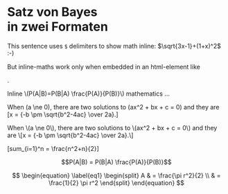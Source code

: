<h1>Satz von Bayes<br>in zwei Formaten</h1>


This sentence uses `$` delimiters to show math inline:  $\sqrt{3x-1}+(1+x)^2$ :-)

But inline-maths work only when embedded in an html-element like <code><p></code>.

<p>Inline \(P(A|B)=P(B|A) \frac{P(A)}{P(B)}\) mathematics ...</p>


When \(a \ne 0\), there are two solutions to \(ax^2 + bx + c = 0\) and they are
\[x = {-b \pm \sqrt{b^2-4ac} \over 2a}.\]

<p>
When \(a \ne 0\), there are two solutions to \(ax^2 + bx + c = 0\) and they are
\[x = {-b \pm \sqrt{b^2-4ac} \over 2a}.\]
</p>

\[sum_{i=1}^n = \frac{n^2+n}{2}\]

$$P(A|B) = P(B|A) \frac{P(A)}{P(B)}$$


$$
\begin{equation} \label{eq1}
\begin{split}
A & = \frac{\pi r^2}{2} \\
 & = \frac{1}{2} \pi r^2
\end{split}
\end{equation}
$$
